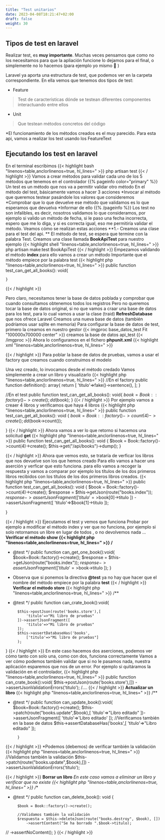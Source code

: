 ```yaml
---
title: "Test unitarios"
date: 2023-04-08T18:21:47+02:00
draft: false
weight: 30
---
```

## Tipos de test en laravel
Realizar test, es **muy importante**. Muchas veces pensamos que como no los necesitamos para que la apliación funcione lo dejamos para el final, o simplemente no lo hacemos (para ejemplo yo mismo :cold_face: )

Laravel ya aporta una estructura de test, que podemos ver en la carpeta correspondiente.
En ella vemos que tenemos dos tipos de test:
* Feature
>   Test de características dónde se testean diferentes componentes interactuando entre ellos
* Unit
>  Que testean métodos concretos del código

*El funcionamiento de los métodos creados es el muy parecido. Para esta api, vamos a realizar los test usando los FeatureText
## Ejecutando los test en laravel
En el terminal escribimos 
{{< highlight bash "linenos=table,anclorlinenos=true, hl_lines=" >}}
    php artisan test
{{< / highlight >}}
Vamos a crear métodos para validar cada uno de los 5 métodos que tenemos en el controlador
{{% pageinfo color="primary" %}}
Un test es un método que nos va a permitir validar otro método
En el método del test, básicamente vamos a hacer 3 acciones
*Invocar al método que queremos testear pasándole los valores que consideremos
*Comprobar que lo que devuelve ese método que validamos es lo que esperamos que devuelva
*Informar de ello
{{% /pageinfo %}}
Los test no son infalibles, es decir, nosotros validamos lo que consideramos, por ejemplo si valido un método de fecha, si le paso una fecha incorrecta, espero que me lo diga, y si es correcta igual, eso me permitiría validar el método.
Veamos cómo se realizan estas acciones
**1.-  Creamos una clase para el test del api. **
El método de test, se espera que termine con la palabra Test. Creamos una clase llamada **BookApiTest** para nuestro ejemplo
{{< highlight shell "linenos=table,anclorlinenos=true, hl_lines=" >}}
    php artisan make:test BookApiTest
{{< / highlight >}}
Empezamos validando el método **index** para ello vamos a crear un método
Importante que el método empiece por la palabra test
{{< highlight php "linenos=table,anclorlinenos=true, hl_lines=" >}}
public function test_can_get_all_books(): void{

    }

{{< / highlight >}}

Pero claro, necesitamos tener la base de datos poblada y comprobar que cuando consultamos obtenemos todos los registros
Pero no queremos tocar la base de datos original, si no que vamos a craar una base de datos para los test, para lo cual vamos a usar la clase (traid) **RefreshDatabase** que nos ofrece Laravel
Creamos una nueva base de datos (también podríamos usar sqlite en memoria)
Para configurar la base de datos de test, primero la creamos en nuestro gestor
{{< imgproc base_datos_test Fit "100000x700000 center" >}}
creamos la base de datos api_test
{{< /imgproc >}}
Ahora lo configuramos en el fichero **phpunit.xml**
{{< highlight xml "linenos=table,anclorlinenos=true, hl_lines=" >}}
<php>
<env name="APP_ENV" value="testing"/>
<env name="BCRYPT_ROUNDS" value="4"/>
<env name="CACHE_DRIVER" value="array"/>
<!-- <env name="DB_CONNECTION" value="sqlite"/> -->
<env name="DB_DATABASE" value="api_test"/>
{{< / highlight >}}
Para poblar la base de datos de pruebas, vamos a usar el factory que creamos cuando construimos el modelo

Una vez creado, lo invocamos desde el método credado
Vamos simplemente a crear un libro y visualizarlo
{{< highlight php "linenos=table,anclorlinenos=true, hl_lines=" >}}
//En el factory
public function definition(): array{
    return [
            'titulo'=>fake()->sentence(),
            ];
}

//En el test
public function test_can_get_all_books(): void{
        $book = Book::factory()->create();
        dd($book);
    }
{{< / highlight >}}
Por ejemplo vamos a creaer 4 libros y verificamos que haya 4 libros
{{< highlight php "linenos=table,anclorlinenos=true, hl_lines=" >}}
public function test_can_get_all_books(): void
{
    $book = Book::factory()->count(4)->create();
    dd($book->count());

}
{{< / highlight >}}
Ahora vamos a ver lo que retorno si hacemos una solicitud **get**
{{< highlight php "linenos=table,anclorlinenos=true, hl_lines=" >}}
public function test_can_get_all_books(): void
{
    $book = Book::factory()->count(4)->create();
    $this->get("/api/books")->dump();
}

{{< / highlight >}}
Ahora que vemos esto, se trataría de verficar los libros que nos devuelve son los que hemos creado
Para ello vamos a hacer uns aserción y verficar que esto funciona.
para ello vamos a recoger la respuesta y vamos a comparar por ejemplo los títulos de los dos primeros libros recibidos con los títulos de los dos primeros libros creados.
{{< highlight php "linenos=table,anclorlinenos=true, hl_lines=" >}}
public function test_can_get_all_books(): void
{
    $book = Book::factory()->count(4)->create();
    $response = $this->getJson(route("books.index"));
    $response->assertJsonFragment([
        'titulo'=>$book[0]->titulo
    ])
    ->assertJsonFragment([
                'titulo'=>$book[1]->titulo
    ]);

   }
 
{{< / highlight >}}
Ejecutamos el test y vemos que funciona
Probar por ejemplo a modificar el método index y ver que no funciona, por ejemplo si solo retornamos un libre en lugar de todos , o no devolvemos nada ...
**Verificar el método **show**
{{< highlight php "linenos=table,anclorlinenos=true, hl_lines=" >}}
/**
* @test
*/
public function can_get_one_book():void{
    $book=Book::factory()->create();
    $response = $this->getJson(route("books.index"));
    $response->assertJsonFragment([
            'titulo'=>$book->titulo
    ]);
}
* Observa que si ponemos la directiva **@test** ya no hay que hacer que el nombre del método empiece por la palabra **test**
  {{< / highlight >}}
**Verificar el método store**
{{< highlight php "linenos=table,anclorlinenos=true, hl_lines=" >}}
/**
* @test
*/
public function can_crate_book():void{

        $this->postJson(route('books.store'),[
            'titulo'=>"Mi libro de pruebas"
        ])->assertJsonFragment([
            'titulo'=>"Mi libro de pruebas"
        ]);
        $this->assertDatabaseHas('books',
            ['titulo'=>"Mi libro de pruebas"]
        );


}
{{< / highlight >}}
En este caso hacemos dos aserciones, podemos ver cómo tanto con solo una, como con dos, funciona correctamente
Vamos a ver cómo podemos también validar que si no le pasamos nada, nuestra aplicación esparemos que nos de un error. Por ejemplo si quitáramos la validación en el controlador,
{{< highlight php "linenos=table,anclorlinenos=true, hl_lines=" >}}
public function can_crate_book():void{
    $this->postJson(route('books.store'),[])
    ->assertJsonValidationErrors('titulo');
/....
{{< / highlight >}}
**Actualizar un libro**
{{< highlight php "linenos=table,anclorlinenos=true, hl_lines=" >}}
/**
* @test
*/
public function can_update_book():void{
$book=Book::factory()->create();
$this->patch(route("books.update",$book),[
            'titulo'=>"Libro editado"
            ])->assertJsonFragment([
                'titulo'=>'Libro editado'
            ]);
            //Verificamos también en la base de datos
        $this->assertDatabaseHas('books',[
                'titulo'=>"Libro editado"
            ]);

        }
{{< / highlight >}}
*Podemos (debemos) de verificar  también la validación
{{< highlight  php "linenos=table,anclorlinenos=true, hl_lines=" >}}
//Validamos también la validación
$this->patch(route("books.update",$book),[])
->assertJsonValidationErrors('titulo');

{{< / highlight >}}
**Borrar un libro**
*En este caso vamos a eliminar un libro y verificar que no existe
{{< highlight php "linenos=table,anclorlinenos=true, hl_lines=" >}}
/**
* @test
*/
public function can_delete_book(): void
{

        $book = Book::factory()->create();

        //Validamos también la validación
        $respuesta = $this->deleteJson(route("books.destroy", $book), [])
            ->assertContent("Se ha borrado ".$book->titulo);
//            ->assertNoContent();
}
{{< / highlight >}}






 